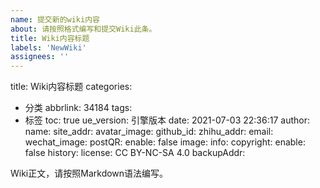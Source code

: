 ```yaml
---
name: 提交新的wiki内容
about: 请按照格式编写和提交Wiki此条。
title: Wiki内容标题
labels: 'NewWiki'
assignees: ''
---
```


title: Wiki内容标题
categories:
  - 分类
abbrlink: 34184
tags:
  - 标签
toc: true
ue_version: 引擎版本
date: 2021-07-03 22:36:17
author: 
  name: 
  site_addr: 
  avatar_image:
  github_id: 
  zhihu_addr: 
  email: 
  wechat_image:
postQR: 
	enable: false
	image: 
	info: 
copyright: 
	enable: false
	history: 
	license: CC BY-NC-SA 4.0
	backupAddr:
<!-- wiki正文 -->

Wiki正文，请按照Markdown语法编写。
